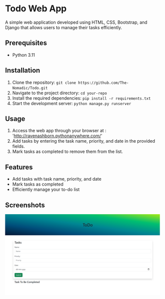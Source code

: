 # Todo Web App

A simple web application developed using HTML, CSS, Bootstrap, and Django that allows users to manage their tasks efficiently.

## Prerequisites

- Python 3.11

## Installation

1. Clone the repository: `git clone https://github.com/The-Nomadic/Todo.git`
2. Navigate to the project directory: `cd your-repo`
3. Install the required dependencies: `pip install -r requirements.txt`
4. Start the development server: `python manage.py runserver`

## Usage

1. Access the web app through your browser at : 'http://ravenashborn.pythonanywhere.com/'
2. Add tasks by entering the task name, priority, and date in the provided fields.
3. Mark tasks as completed to remove them from the list.

## Features

- Add tasks with task name, priority, and date
- Mark tasks as completed
- Efficiently manage your to-do list

## Screenshots

![Screenshot](https://raw.githubusercontent.com/The-Nomadic/Todo/master/Image/screenshot/img.png)
